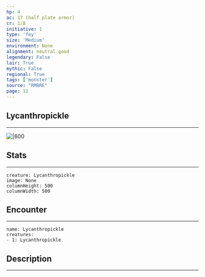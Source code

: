```yaml
---
hp: 4
ac: 17 (half plate armor)
cr: 1/8
initiative: 1
type: 'fey'    
size: 'Medium'
environment: None
alignment: neutral good
legendary: False
lair: True
mythic: False
regional: True
tags: ['monster']
source: "RMBRE"
page: 11
---
```


## Lycanthropickle
---

![|600](D:/Program%20Files/5e.tools/img/bestiary/RMBRE/Lycanthropickle.jpg)

## Stats
---

```statblock
creature: Lycanthropickle
image: None
columnHeight: 500
columnWidth: 500
```

## Encounter
---

```encounter-table
name: Lycanthropickle
creatures:
- 1: Lycanthropickle
```

## Description
---




